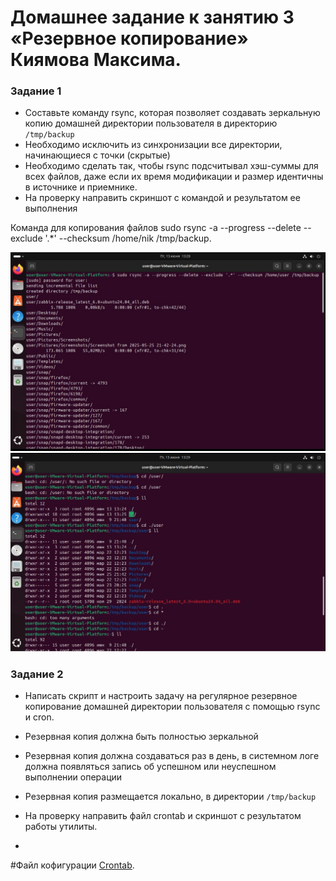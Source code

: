 # Домашнее задание к занятию 3 «Резервное копирование» Киямова Максима.

### Задание 1
- Составьте команду rsync, которая позволяет создавать зеркальную копию домашней директории пользователя в директорию `/tmp/backup`
- Необходимо исключить из синхронизации все директории, начинающиеся с точки (скрытые)
- Необходимо сделать так, чтобы rsync подсчитывал хэш-суммы для всех файлов, даже если их время модификации и размер идентичны в источнике и приемнике.
- На проверку направить скриншот с командой и результатом ее выполнения

Команда для копирования файлов sudo rsync -a --progress --delete --exclude '.*' --checksum /home/nik /tmp/backup.

![Название скриншота 1](https://github.com/Fizic666/hw_rsync/blob/main/10_3_1.jpg)  
![Название скриншота 1](https://github.com/Fizic666/hw_rsync/blob/main/10_3_1-2.jpg)  


### Задание 2
- Написать скрипт и настроить задачу на регулярное резервное копирование домашней директории пользователя с помощью rsync и cron.
- Резервная копия должна быть полностью зеркальной
- Резервная копия должна создаваться раз в день, в системном логе должна появляться запись об успешном или неуспешном выполнении операции
- Резервная копия размещается локально, в директории `/tmp/backup`
- На проверку направить файл crontab и скриншот с результатом работы утилиты.

- 
#Файл кофигурации [Crontab]().
